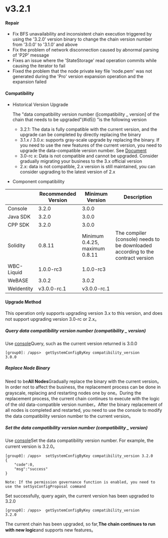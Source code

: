 # v3.2.1

#### Repair

* Fix BFS unavailability and inconsistent chain execution triggered by using the '3.2.0' version binary to change the chain version number from '3.0.0' to '3.1.0' and above
* Fix the problem of network disconnection caused by abnormal parsing of 'P2P' message
* Fixes an issue where the 'StateStorage' read operation commits while causing the iterator to fail
* Fixed the problem that the node private key file 'node.pem' was not generated during the 'Pro' version expansion operation and the expansion failed

#### Compatibility

* Historical Version Upgrade

  The "data compatibility version number ([compatibility _ version] of the chain that needs to be upgraded"(#id5)) "is the following version

  * 3.2.1: The data is fully compatible with the current version, and the upgrade can be completed by directly replacing the binary
  * 3.1.x / 3.0.x: supports gray-scale upgrade by replacing the binary. If you need to use the new features of the current version, you need to upgrade the data-compatible version number. See [Document](#id5)
  * 3.0-rc x: Data is not compatible and cannot be upgraded. Consider gradually migrating your business to the 3.x official version
  * 2.x: data is not compatible, 2.x version is still maintained, you can consider upgrading to the latest version of 2.x

* Component compatibility

|            | Recommended Version| Minimum Version| Description|
| ---------- | ----------- | ------------------------ | ---------------------------------- |
| Console    | 3.2.0       | 3.0.0                    |                                    |
| Java SDK   | 3.2.0       | 3.0.0                    |                                    |
| CPP SDK    | 3.2.0       | 3.0.0                    |                                    |
| Solidity   | 0.8.11      | Minimum 0.4.25, maximum 0.8.11| The compiler (console) needs to be downloaded according to the contract version|
| WBC-Liquid | 1.0.0-rc3   | 1.0.0-rc3                |                                    |
| WeBASE     | 3.0.2       | 3.0.2                    |                                    |
| WeIdentity | v3.0.0-rc.1 | v3.0.0-rc.1              |                                    |

#### Upgrade Method

This operation only supports upgrading version 3.x to this version, and does not support upgrading version 3.0-rc or 2.x。

##### Query data compatibility version number (compatibility _ version)

Use [console](https://fisco-bcos-doc.readthedocs.io/zh_CN/latest/docs/operation_and_maintenance/console/console_commands.html#getsystemconfigbykey)Query, such as the current version returned is 3.0.0

``` 
[group0]: /apps>  getSystemConfigByKey compatibility_version
3.0.0
```

##### Replace Node Binary

Need to be**All Nodes**Gradually replace the binary with the current version。In order not to affect the business, the replacement process can be done in grayscale, replacing and restarting nodes one by one。During the replacement process, the current chain continues to execute with the logic of the old data-compatible version number。After the binary replacement of all nodes is completed and restarted, you need to use the console to modify the data compatibility version number to the current version。

##### Set the data compatibility version number (compatibility _ version)

Use [console](https://fisco-bcos-doc.readthedocs.io/zh_CN/latest/docs/operation_and_maintenance/console/console_commands.html#setsystemconfigbykey)Set the data compatibility version number. For example, the current version is 3.2.0。

```
[group0]: /apps>  setSystemConfigByKey compatibility_version 3.2.0
{
    "code":0,
    "msg":"success"
}

Note: If the permission governance function is enabled, you need to use the setSysConfigProposal command
```

Set successfully, query again, the current version has been upgraded to 3.2.0

``` 
[group0]: /apps>  getSystemConfigByKey compatibility_version
3.2.0
```

The current chain has been upgraded, so far,**The chain continues to run with new logic**and supports new features。

